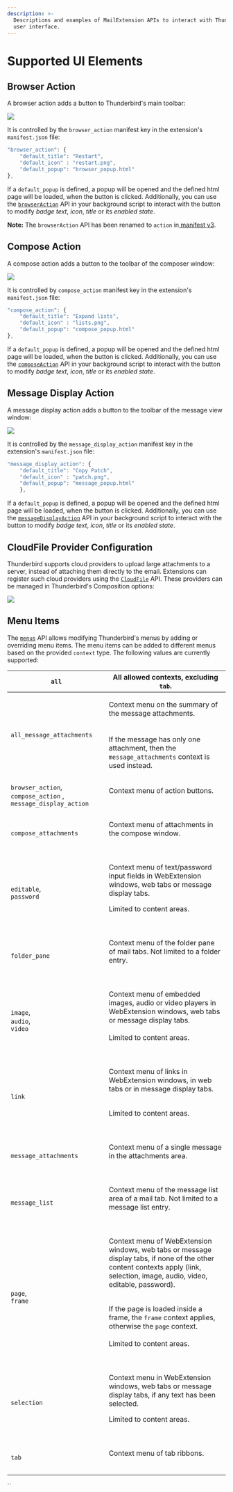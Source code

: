 ```yaml
---
description: >-
  Descriptions and examples of MailExtension APIs to interact with Thunderbird's
  user interface.
---
```


# Supported UI Elements

## Browser Action

A browser action adds a button to Thunderbird's main toolbar:

![](../../.gitbook/assets/browseraction.png)

It is controlled by the `browser_action` manifest key in the extension's `manifest.json` file:

```javascript
"browser_action": {
    "default_title": "Restart",
    "default_icon" : "restart.png",
    "default_popup": "browser_popup.html"
},
```

If a `default_popup` is defined, a popup will be opened and the defined html page will be loaded, when the button is clicked. Additionally, you can use the [`browserAction`](https://webextension-api.thunderbird.net/en/latest/browserAction.html) API in your background script to interact with the button to modify _badge text_, _icon_, _title_ or its _enabled state_.

**Note:** The `browserAction` API has been renamed to `action` in[ manifest v3](https://webextension-api.thunderbird.net/en/latest-mv3/action.html).

## Compose Action

A compose action adds a button to the toolbar of the composer window:

![](../../.gitbook/assets/composeaction.png)

It is controlled by `compose_action` manifest key in the extension's `manifest.json` file:

```javascript
"compose_action": {
    "default_title": "Expand lists",
    "default_icon" : "lists.png",
    "default_popup": "compose_popup.html"
},
```

If a `default_popup` is defined, a popup will be opened and the defined html page will be loaded, when the button is clicked. Additionally, you can use the [`composeAction`](https://webextension-api.thunderbird.net/en/latest/composeAction.html) API in your background script to interact with the button to modify _badge text_, _icon_, _title_ or its _enabled state_.

## Message Display Action

A message display action adds a button to the toolbar of the message view window:

![](../../.gitbook/assets/mda.png)

It is controlled by the `message_display_action` manifest key in the extension's `manifest.json` file:

```javascript
"message_display_action": {
    "default_title": "Copy Patch",
    "default_icon" : "patch.png",
    "default_popup": "message_popup.html"
    },
```

If a `default_popup` is defined, a popup will be opened and the defined html page will be loaded, when the button is clicked. Additionally, you can use the [`messageDisplayAction`](https://webextension-api.thunderbird.net/en/latest/messageDisplayAction.html) API in your background script to interact with the button to modify _badge text_, _icon_, _title_ or its _enabled state_.

## CloudFile Provider Configuration

Thunderbird supports cloud providers to upload large attachments to a server, instead of attaching them directly to the email. Extensions can register such cloud providers using the [`CloudFile`](https://webextension-api.thunderbird.net/en/latest/cloudFile.html) API. These providers can be managed in Thunderbird's Composition options:

![](../../.gitbook/assets/cloud.png)

## Menu Items

The [`menus`](https://webextension-api.thunderbird.net/en/latest/menus.html) API allows modifying Thunderbird's menus by adding or overriding menu items. The menu items can be added to different menus based on the provided `context` type. The following values are currently supported:

| `all`                                                                   | All allowed contexts, excluding `tab`.                                                                                                                                                                                                                                                                                                                                                                                                   |
| ----------------------------------------------------------------------- | ---------------------------------------------------------------------------------------------------------------------------------------------------------------------------------------------------------------------------------------------------------------------------------------------------------------------------------------------------------------------------------------------------------------------------------------- |
| `all_message_attachments`                                               | <p>Context menu on the summary of the message attachments.<br><br><img src="../../.gitbook/assets/all_message_attachments.png" alt=""><br><br>If the message has only one attachment, then the <code>message_attachments</code> context is used instead.</p>                                                                                                                                                                             |
| `browser_action`, `compose_action` , `message_display_action`           | <p>Context menu of action buttons.<br><br><img src="../../.gitbook/assets/browser_action_context.png" alt=""></p>                                                                                                                                                                                                                                                                                                                        |
| `compose_attachments`                                                   | <p>Context menu of attachments in the compose window.<br><br><img src="../../.gitbook/assets/compose_attachments_context.png" alt=""></p>                                                                                                                                                                                                                                                                                                |
| <p><code>editable</code>,<br><code>password</code></p>                  | <p>Context menu of text/password input fields in WebExtension windows, web tabs or message display tabs.<br></p><p>Limited to content areas.<br><br><img src="../../.gitbook/assets/editable.png" alt="" data-size="original"></p>                                                                                                                                                                                                       |
| `folder_pane`                                                           | <p>Context menu of the folder pane of mail tabs. Not limited to a folder entry.<br><br><img src="../../.gitbook/assets/folder_pane.png" alt="" data-size="original"></p>                                                                                                                                                                                                                                                                 |
| <p><code>image</code>,<br><code>audio</code>,<br><code>video</code></p> | <p>Context menu of embedded images, audio or video players in WebExtension windows, web tabs or message display tabs.<br><br>Limited to content areas.<br><br><img src="../../.gitbook/assets/image.png" alt="" data-size="original"></p>                                                                                                                                                                                                |
| `link`                                                                  | <p>Context menu of links in WebExtension windows, in web tabs or in message display tabs.</p><p><br>Limited to content areas.<br><br><img src="../../.gitbook/assets/link.png" alt="" data-size="original"></p>                                                                                                                                                                                                                          |
| `message_attachments`                                                   | <p>Context menu of a single message in the attachments area.<br><br><img src="../../.gitbook/assets/message_attachments_context.png" alt=""></p>                                                                                                                                                                                                                                                                                         |
| `message_list`                                                          | <p>Context menu of the message list area of a mail tab. Not limited to a message list entry.<br><br><img src="../../.gitbook/assets/message_list.png" alt="" data-size="original"></p>                                                                                                                                                                                                                                                   |
| <p><code>page</code>,<br><code>frame</code></p>                         | <p>Context menu of WebExtension windows, web tabs or message display tabs, if none of the other content contexts apply (link, selection, image, audio, video, editable, password).</p><p><br>If the page is loaded inside a frame, the <code>frame</code> context applies, otherwise the <code>page</code> context. <br><br>Limited to content areas. <br><br><img src="../../.gitbook/assets/page.png" alt="" data-size="original"></p> |
| `selection`                                                             | <p>Context menu in WebExtension windows, web tabs or message display tabs, if any text has been selected.<br></p><p>Limited to content areas.<br><br><img src="../../.gitbook/assets/selection.png" alt="" data-size="original"></p>                                                                                                                                                                                                     |
| `tab`                                                                   | <p>Context menu of tab ribbons.<br><br><img src="../../.gitbook/assets/tab.png" alt=""></p>                                                                                                                                                                                                                                                                                                                                              |

\`\`
